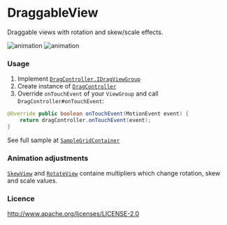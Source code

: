 # DraggableView
Draggable views with rotation and skew/scale effects.

![animation](docs/skewview.gif)
![animation](docs/rotateview.gif)

### Usage
1. Implement [`DragController.IDragViewGroup`](library/src/main/java/su/levenetc/android/draggableview/DragController.java)
2. Create instance of [`DragController`](library/src/main/java/su/levenetc/android/draggableview/DragController.java)
3. Override `onTouchEvent` of your `ViewGroup` and call `DragController#onTouchEvent`:
```Java
@Override public boolean onTouchEvent(MotionEvent event) {
	return dragController.onTouchEvent(event);
}
```
See full sample at [`SampleGridContainer`](sample/src/main/java/su/levenetc/android/sample/SampleGridContainer.java)
### Animation adjustments
[`SkewView`](library/src/main/java/su/levenetc/android/draggableview/SkewView.java) and [`RotateView`](library/src/main/java/su/levenetc/android/draggableview/RotateView.java) containe multipliers which change rotation, skew and scale values.
### Licence
http://www.apache.org/licenses/LICENSE-2.0
